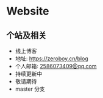 # Website
## 个站及相关

* 线上博客 
* 地址: https://zeroboy.cn/blog
* 个人邮箱: 2586073409@qq.com
* 持续更新中
* 敬请期待
* master 分支

